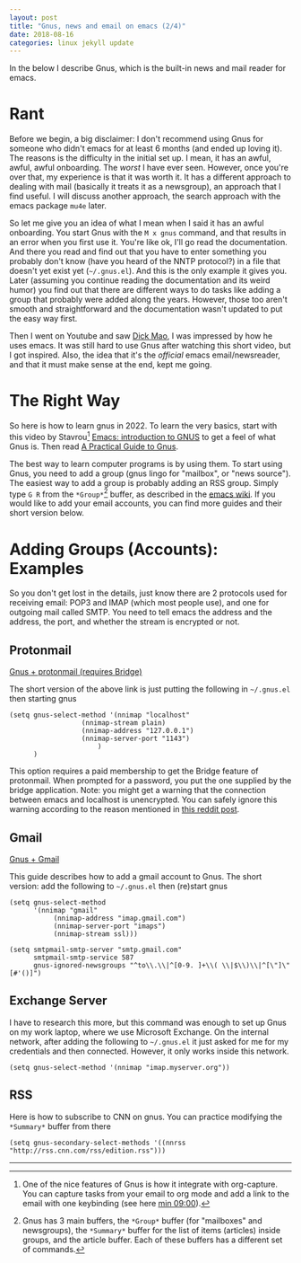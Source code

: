 ```yaml
---
layout: post
title: "Gnus, news and email on emacs (2/4)"
date: 2018-08-16
categories: linux jekyll update
---
```


In the below I describe Gnus, which is the built-in news and mail reader for emacs.

# Rant

Before we begin, a big disclaimer: I don't recommend using Gnus for someone who didn't emacs for at least 6 months (and ended up loving it). The reasons is the difficulty in the initial set up. I mean, it has an awful, awful, awful onboarding. The *worst* I have ever seen. However, once you're over that, my experience is that it was worth it. It has a different approach to dealing with mail (basically it treats it as a newsgroup), an approach that I find useful. I will discuss another approach, the search approach with the emacs package `mu4e` later.

So let me give you an idea of what I mean when I said it has an awful onboarding. You start Gnus with the `M x gnus` command, and that results in an error when you first use it. You're like ok, I'll go read the documentation. And there you read and find out that you have to enter something you probably don't know (have you heard of the NNTP protocol?) in a file that doesn't yet exist yet (`~/.gnus.el`). And this is the only example it gives you. Later (assuming you continue reading the documentation and its weird humor) you find out that there are different ways to do tasks like adding a group that probably were added along the years. However, those too aren't smooth and straightforward and the documentation wasn't updated to put the easy way first.

Then I went on Youtube and saw [Dick Mao](https://www.youtube.com/watch?v=DMpZtC98F_M), I was impressed by how he uses emacs. It was still hard to use Gnus after watching this short video, but I got inspired. Also, the idea that it's the *official* emacs email/newsreader, and that it must make sense at the end, kept me going.
	
# The Right Way

So here is how to learn gnus in 2022. To learn the very basics, start with this video by Stavrou[^1] [Emacs: introduction to GNUS](https://www.youtube.com/watch?v=jwz7aYUWIbM) to get a feel of what Gnus is. Then read [A Practical Guide to Gnus](https://github.com/redguardtoo/mastering-emacs-in-one-year-guide/blob/master/gnus-guide-en.org). 

The best way to learn computer programs is by using them. To start using Gnus, you need to add a group (gnus lingo for "mailbox", or "news source"). The easiest way to add a group is probably adding an RSS group. Simply type `G R` from the `*Group*`[^2] buffer, as described in the [emacs wiki](https://www.emacswiki.org/emacs/GnusRss). If you would like to add your email accounts, you can find more guides and their short version below.

# Adding Groups (Accounts): Examples

So you don't get lost in the details, just know there are 2 protocols used for receiving email: POP3 and IMAP (which most people use), and one for outgoing mail called SMTP. You need to tell emacs the address and the address, the port, and whether the stream is encrypted or not.

## Protonmail

[Gnus +  protonmail (requires Bridge)](https://www.vidal-rosset.net/gnus_emacs_as_email_client_in_imap_with_protonmail.html)

The short version of the above link is just putting the following in `~/.gnus.el` then starting gnus

``` elisp
(setq gnus-select-method '(nnimap "localhost"
				  (nnimap-stream plain)
				  (nnimap-address "127.0.0.1")
				  (nnimap-server-port "1143")
				      )
      )
```

This option requires a paid membership to get the Bridge feature of protonmail. When prompted for a password, you put the one supplied by the bridge application. Note: you might get a warning that the connection between emacs and localhost is unencrypted. You can safely ignore this warning according to the reason mentioned in [this reddit post]().

## Gmail

[Gnus + Gmail](https://www.emacswiki.org/emacs/GnusGmail)

This guide describes how to add a gmail account to Gnus. The short version: add the following to `~/.gnus.el` then (re)start gnus

``` elisp
(setq gnus-select-method
      '(nnimap "gmail"
	       (nnimap-address "imap.gmail.com") 
	       (nnimap-server-port "imaps")
	       (nnimap-stream ssl)))

(setq smtpmail-smtp-server "smtp.gmail.com"
      smtpmail-smtp-service 587
      gnus-ignored-newsgroups "^to\\.\\|^[0-9. ]+\\( \\|$\\)\\|^[\"]\"[#'()]")
```

## Exchange Server

I have to research this more, but this command was enough to set up Gnus on my work laptop, where we use Microsoft Exchange. On the internal network, after adding the following to `~/.gnus.el` it just asked for me for my credentials and then connected. However, it only works inside this network.

``` elisp
(setq gnus-select-method '(nnimap "imap.myserver.org"))
```
	
## RSS

Here is how to subscribe to CNN on gnus. You can practice modifying the `*Summary*` buffer from there

``` elisp
(setq gnus-secondary-select-methods '((nnrss "http://rss.cnn.com/rss/edition.rss")))
```

---
[^1]: One of the nice features of Gnus is how it integrate with org-capture. You can capture tasks from your email to org mode and add a link to the email with one keybinding (see here [min 09:00](https://youtu.be/jwz7aYUWIbM?t=540)).
[^2]: Gnus has 3 main buffers, the `*Group*` buffer (for "mailboxes" and newsgroups), the `*Summary*` buffer for the list of items (articles) inside groups, and the article buffer. Each of these buffers has a different set of commands.
